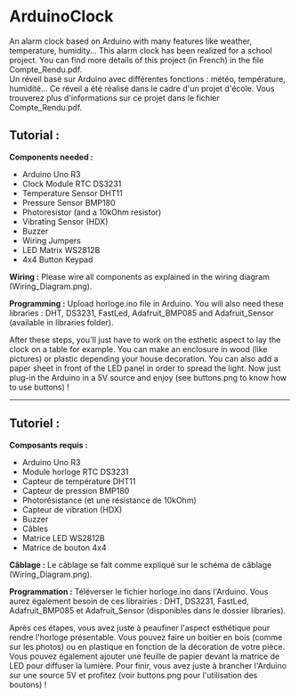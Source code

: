 # ArduinoClock

An alarm clock based on Arduino with many features like weather, temperature, humidity... This alarm clock has been realized for a school project. You can find more details of this project (in French) in the file Compte_Rendu.pdf.<br />
Un réveil basé sur Arduino avec différentes fonctions : météo, température, humidité... Ce réveil a été réalisé dans le cadre d'un projet d'école. Vous trouverez plus d'informations sur ce projet dans le fichier Compte_Rendu.pdf.

<h2>Tutorial :</h2>
   <strong>Components needed :</strong>
   
  - Arduino Uno R3
  - Clock Module RTC DS3231
  - Temperature Sensor DHT11
  - Pressure Sensor BMP180
  - Photoresistor (and a 10kOhm resistor)
  - Vibrating Sensor (HDX)
  - Buzzer
  - Wiring Jumpers
  - LED Matrix WS2812B
  - 4x4 Button Keypad
  
<strong>Wiring :</strong>
  Please wire all components as explained in the wiring diagram (Wiring_Diagram.png).
  
<strong>Programming :</strong>
  Upload horloge.ino file in Arduino. You will also need these libraries : DHT, DS3231, FastLed, Adafruit_BMP085 and Adafruit_Sensor (available in libraries folder).
  
After these steps, you'll just have to work on the esthetic aspect to lay the clock on a table for example. You can make an enclosure in wood (like pictures) or plastic depending your house decoration. You can also add a paper sheet in front of the LED panel in order to spread the light. Now just plug-in the Arduino in a 5V source and enjoy (see buttons.png to know how to use buttons) !

<hr />

<h2>Tutoriel :</h2>
<strong>Composants requis :</strong>

  - Arduino Uno R3
  - Module horloge RTC DS3231
  - Capteur de température DHT11
  - Capteur de pression BMP180
  - Photorésistance (et une résistance de 10kOhm)
  - Capteur de vibration (HDX)
  - Buzzer
  - Câbles
  - Matrice LED WS2812B
  - Matrice de bouton 4x4
  
<strong>Câblage :</strong>
  Le câblage se fait comme expliqué sur le schéma de câblage (Wiring_Diagram.png).
  
<strong>Programmation :</strong>
  Téléverser le fichier horloge.ino dans l'Arduino. Vous aurez également besoin de ces librairies : DHT, DS3231, FastLed, Adafruit_BMP085 et Adafruit_Sensor (disponibles dans le dossier libraries).
  
Après ces étapes, vous avez juste à peaufiner l'aspect esthétique pour rendre l'horloge présentable. Vous pouvez faire un boitier en bois (comme sur les photos) ou en plastique en fonction de la décoration de votre pièce. Vous pouvez également ajouter une feuille de papier devant la matrice de LED pour diffuser la lumière. Pour finir, vous avez juste à brancher l'Arduino sur une source 5V et profitez (voir buttons.png pour l'utilisation des boutons) !
